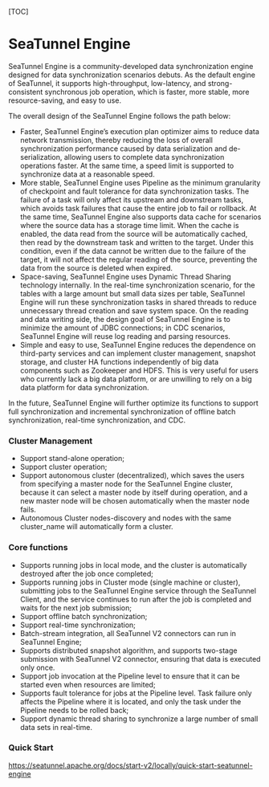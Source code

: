[TOC]

# SeaTunnel Engine

SeaTunnel Engine is a community-developed data synchronization engine designed for data synchronization scenarios debuts. As the default engine of SeaTunnel, it supports high-throughput, low-latency, and strong-consistent synchronous job operation, which is faster, more stable, more resource-saving, and easy to use.

The overall design of the SeaTunnel Engine follows the path below:

- Faster, SeaTunnel Engine’s execution plan optimizer aims to reduce data network transmission, thereby reducing the loss of overall synchronization performance caused by data serialization and de-serialization, allowing users to complete data synchronization operations faster. At the same time, a speed limit is supported to synchronize data at a reasonable speed.
- More stable, SeaTunnel Engine uses Pipeline as the minimum granularity of checkpoint and fault tolerance for data synchronization tasks. The failure of a task will only affect its upstream and downstream tasks, which avoids task failures that cause the entire job to fail or rollback. At the same time, SeaTunnel Engine also supports data cache for scenarios where the source data has a storage time limit. When the cache is enabled, the data read from the source will be automatically cached, then read by the downstream task and written to the target. Under this condition, even if the data cannot be written due to the failure of the target, it will not affect the regular reading of the source, preventing the data from the source is deleted when expired.
- Space-saving, SeaTunnel Engine uses Dynamic Thread Sharing technology internally. In the real-time synchronization scenario, for the tables with a large amount but small data sizes per table, SeaTunnel Engine will run these synchronization tasks in shared threads to reduce unnecessary thread creation and save system space. On the reading and data writing side, the design goal of SeaTunnel Engine is to minimize the amount of JDBC connections; in CDC scenarios, SeaTunnel Engine will reuse log reading and parsing resources.
- Simple and easy to use, SeaTunnel Engine reduces the dependence on third-party services and can implement cluster management, snapshot storage, and cluster HA functions independently of big data components such as Zookeeper and HDFS. This is very useful for users who currently lack a big data platform, or are unwilling to rely on a big data platform for data synchronization.

In the future, SeaTunnel Engine will further optimize its functions to support full synchronization and incremental synchronization of offline batch synchronization, real-time synchronization, and CDC.

### Cluster Management

- Support stand-alone operation;
- Support cluster operation;
- Support autonomous cluster (decentralized), which saves the users from specifying a master node for the SeaTunnel Engine cluster, because it can select a master node by itself during operation, and a new master node will be chosen automatically when the master node fails.
- Autonomous Cluster nodes-discovery and nodes with the same cluster_name will automatically form a cluster.

### Core functions

- Supports running jobs in local mode, and the cluster is automatically destroyed after the job once completed;
- Supports running jobs in Cluster mode (single machine or cluster), submitting jobs to the SeaTunnel Engine service through the SeaTunnel Client, and the service continues to run after the job is completed and waits for the next job submission;
- Support offline batch synchronization;
- Support real-time synchronization;
- Batch-stream integration, all SeaTunnel V2 connectors can run in SeaTunnel Engine;
- Supports distributed snapshot algorithm, and supports two-stage submission with SeaTunnel V2 connector, ensuring that data is executed only once.
- Support job invocation at the Pipeline level to ensure that it can be started even when resources are limited;
- Supports fault tolerance for jobs at the Pipeline level. Task failure only affects the Pipeline where it is located, and only the task under the Pipeline needs to be rolled back;
- Support dynamic thread sharing to synchronize a large number of small data sets in real-time.

### Quick Start

https://seatunnel.apache.org/docs/start-v2/locally/quick-start-seatunnel-engine
